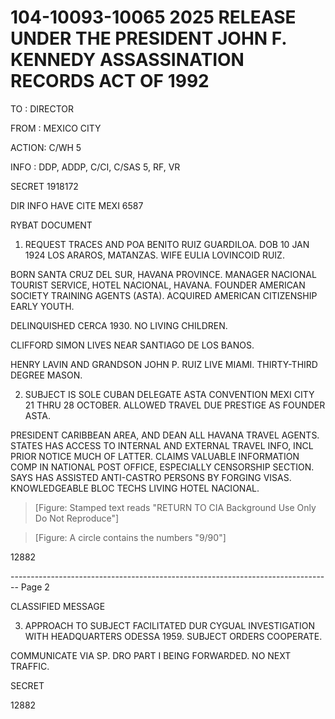 # 104-10093-10065 2025 RELEASE UNDER THE PRESIDENT JOHN F. KENNEDY ASSASSINATION RECORDS ACT OF 1992

TO : DIRECTOR

FROM : MEXICO CITY

ACTION: C/WH 5

INFO : DDP, ADDP, C/CI, C/SAS 5, RF, VR

SECRET 1918172

DIR INFO HAVE CITE MEXI 6587

RYBAT DOCUMENT

1. REQUEST TRACES AND POA BENITO RUIZ GUARDILOA. DOB 10 JAN 1924 LOS ARAROS, MATANZAS. WIFE EULIA LOVINCOID RUIZ.

BORN SANTA CRUZ DEL SUR, HAVANA PROVINCE. MANAGER NACIONAL TOURIST SERVICE, HOTEL NACIONAL, HAVANA. FOUNDER AMERICAN SOCIETY TRAINING AGENTS (ASTA). ACQUIRED AMERICAN CITIZENSHIP EARLY YOUTH.

DELINQUISHED CERCA 1930. NO LIVING CHILDREN.

CLIFFORD SIMON LIVES NEAR SANTIAGO DE LOS BANOS.

HENRY LAVIN AND GRANDSON JOHN P. RUIZ LIVE MIAMI. THIRTY-THIRD DEGREE MASON.

2. SUBJECT IS SOLE CUBAN DELEGATE ASTA CONVENTION MEXI CITY 21 THRU 28 OCTOBER. ALLOWED TRAVEL DUE PRESTIGE AS FOUNDER ASTA.

PRESIDENT CARIBBEAN AREA, AND DEAN ALL HAVANA TRAVEL AGENTS. STATES HAS ACCESS TO INTERNAL AND EXTERNAL TRAVEL INFO, INCL PRIOR NOTICE MUCH OF LATTER. CLAIMS VALUABLE INFORMATION COMP IN NATIONAL POST OFFICE, ESPECIALLY CENSORSHIP SECTION. SAYS HAS ASSISTED ANTI-CASTRO PERSONS BY FORGING VISAS. KNOWLEDGEABLE BLOC TECHS LIVING HOTEL NACIONAL.

> [Figure: Stamped text reads "RETURN TO CIA Background Use Only Do Not Reproduce"]

> [Figure: A circle contains the numbers "9/90"]

12882


-------------------------------------------------------------------------------- Page 2

CLASSIFIED MESSAGE

3. APPROACH TO SUBJECT FACILITATED DUR CYGUAL INVESTIGATION WITH HEADQUARTERS ODESSA 1959. SUBJECT ORDERS COOPERATE.

COMMUNICATE VIA SP. DRO PART I BEING FORWARDED. NO NEXT TRAFFIC.

SECRET

12882
